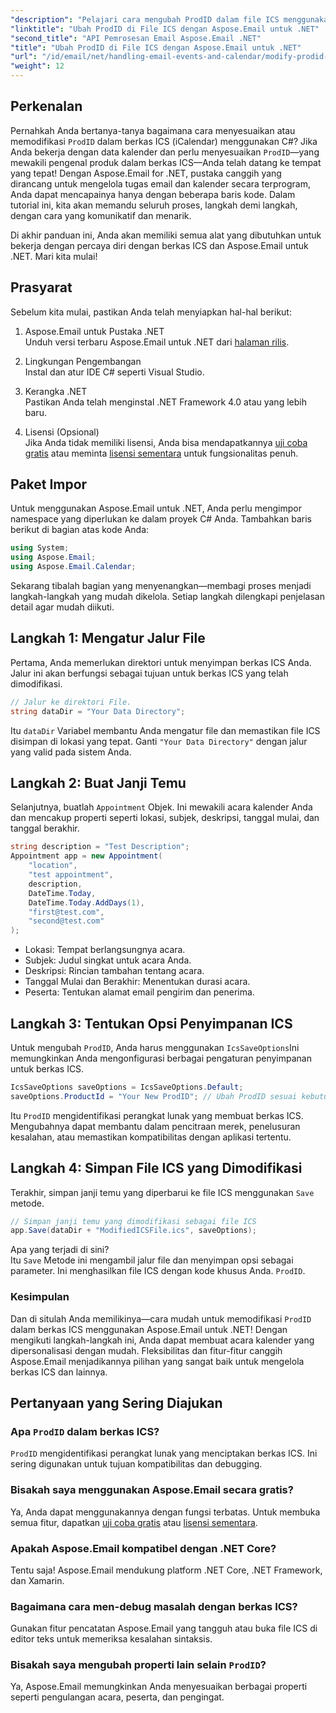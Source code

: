 ```yaml
---
"description": "Pelajari cara mengubah ProdID dalam file ICS menggunakan Aspose.Email untuk .NET. Tutorial langkah demi langkah dengan kode, tips, dan FAQ untuk manajemen kalender yang lancar."
"linktitle": "Ubah ProdID di File ICS dengan Aspose.Email untuk .NET"
"second_title": "API Pemrosesan Email Aspose.Email .NET"
"title": "Ubah ProdID di File ICS dengan Aspose.Email untuk .NET"
"url": "/id/email/net/handling-email-events-and-calendar/modify-prodid-in-ics-files/"
"weight": 12
---
```


## Perkenalan

Pernahkah Anda bertanya-tanya bagaimana cara menyesuaikan atau memodifikasi `ProdID` dalam berkas ICS (iCalendar) menggunakan C#? Jika Anda bekerja dengan data kalender dan perlu menyesuaikan `ProdID`—yang mewakili pengenal produk dalam berkas ICS—Anda telah datang ke tempat yang tepat! Dengan Aspose.Email for .NET, pustaka canggih yang dirancang untuk mengelola tugas email dan kalender secara terprogram, Anda dapat mencapainya hanya dengan beberapa baris kode. Dalam tutorial ini, kita akan memandu seluruh proses, langkah demi langkah, dengan cara yang komunikatif dan menarik.

Di akhir panduan ini, Anda akan memiliki semua alat yang dibutuhkan untuk bekerja dengan percaya diri dengan berkas ICS dan Aspose.Email untuk .NET. Mari kita mulai!

## Prasyarat

Sebelum kita mulai, pastikan Anda telah menyiapkan hal-hal berikut:

1. Aspose.Email untuk Pustaka .NET  
   Unduh versi terbaru Aspose.Email untuk .NET dari [halaman rilis](https://releases.aspose.com/email/net/).  

2. Lingkungan Pengembangan  
   Instal dan atur IDE C# seperti Visual Studio.

3. Kerangka .NET  
   Pastikan Anda telah menginstal .NET Framework 4.0 atau yang lebih baru.

4. Lisensi (Opsional)  
   Jika Anda tidak memiliki lisensi, Anda bisa mendapatkannya [uji coba gratis](https://releases.aspose.com/) atau meminta [lisensi sementara](https://purchase.aspose.com/temporary-license/) untuk fungsionalitas penuh.

## Paket Impor

Untuk menggunakan Aspose.Email untuk .NET, Anda perlu mengimpor namespace yang diperlukan ke dalam proyek C# Anda. Tambahkan baris berikut di bagian atas kode Anda:

```csharp
using System;
using Aspose.Email;
using Aspose.Email.Calendar;
```

Sekarang tibalah bagian yang menyenangkan—membagi proses menjadi langkah-langkah yang mudah dikelola. Setiap langkah dilengkapi penjelasan detail agar mudah diikuti.

## Langkah 1: Mengatur Jalur File

Pertama, Anda memerlukan direktori untuk menyimpan berkas ICS Anda. Jalur ini akan berfungsi sebagai tujuan untuk berkas ICS yang telah dimodifikasi.

```csharp
// Jalur ke direktori File.
string dataDir = "Your Data Directory";
```
 
Itu `dataDir` Variabel membantu Anda mengatur file dan memastikan file ICS disimpan di lokasi yang tepat. Ganti `"Your Data Directory"` dengan jalur yang valid pada sistem Anda.

## Langkah 2: Buat Janji Temu

Selanjutnya, buatlah `Appointment` Objek. Ini mewakili acara kalender Anda dan mencakup properti seperti lokasi, subjek, deskripsi, tanggal mulai, dan tanggal berakhir.

```csharp
string description = "Test Description";
Appointment app = new Appointment(
    "location", 
    "test appointment", 
    description, 
    DateTime.Today,
    DateTime.Today.AddDays(1), 
    "first@test.com", 
    "second@test.com"
);
```
 
- Lokasi: Tempat berlangsungnya acara.  
- Subjek: Judul singkat untuk acara Anda.  
- Deskripsi: Rincian tambahan tentang acara.  
- Tanggal Mulai dan Berakhir: Menentukan durasi acara.  
- Peserta: Tentukan alamat email pengirim dan penerima.

## Langkah 3: Tentukan Opsi Penyimpanan ICS

Untuk mengubah `ProdID`, Anda harus menggunakan `IcsSaveOptions`Ini memungkinkan Anda mengonfigurasi berbagai pengaturan penyimpanan untuk berkas ICS.

```csharp
IcsSaveOptions saveOptions = IcsSaveOptions.Default;
saveOptions.ProductId = "Your New ProdID"; // Ubah ProdID sesuai kebutuhan
```
 
Itu `ProdID` mengidentifikasi perangkat lunak yang membuat berkas ICS. Mengubahnya dapat membantu dalam pencitraan merek, penelusuran kesalahan, atau memastikan kompatibilitas dengan aplikasi tertentu.

## Langkah 4: Simpan File ICS yang Dimodifikasi

Terakhir, simpan janji temu yang diperbarui ke file ICS menggunakan `Save` metode.

```csharp
// Simpan janji temu yang dimodifikasi sebagai file ICS
app.Save(dataDir + "ModifiedICSFile.ics", saveOptions);
```

Apa yang terjadi di sini?  
Itu `Save` Metode ini mengambil jalur file dan menyimpan opsi sebagai parameter. Ini menghasilkan file ICS dengan kode khusus Anda. `ProdID`.

### Kesimpulan

Dan di situlah Anda memilikinya—cara mudah untuk memodifikasi `ProdID` dalam berkas ICS menggunakan Aspose.Email untuk .NET! Dengan mengikuti langkah-langkah ini, Anda dapat membuat acara kalender yang dipersonalisasi dengan mudah. Fleksibilitas dan fitur-fitur canggih Aspose.Email menjadikannya pilihan yang sangat baik untuk mengelola berkas ICS dan lainnya.

## Pertanyaan yang Sering Diajukan

### Apa `ProdID` dalam berkas ICS?  
`ProdID` mengidentifikasi perangkat lunak yang menciptakan berkas ICS. Ini sering digunakan untuk tujuan kompatibilitas dan debugging.

### Bisakah saya menggunakan Aspose.Email secara gratis?  
Ya, Anda dapat menggunakannya dengan fungsi terbatas. Untuk membuka semua fitur, dapatkan [uji coba gratis](https://releases.aspose.com/) atau [lisensi sementara](https://purchase.aspose.com/temporary-license/).

### Apakah Aspose.Email kompatibel dengan .NET Core?  
Tentu saja! Aspose.Email mendukung platform .NET Core, .NET Framework, dan Xamarin.

### Bagaimana cara men-debug masalah dengan berkas ICS?  
Gunakan fitur pencatatan Aspose.Email yang tangguh atau buka file ICS di editor teks untuk memeriksa kesalahan sintaksis.

### Bisakah saya mengubah properti lain selain `ProdID`?  
Ya, Aspose.Email memungkinkan Anda menyesuaikan berbagai properti seperti pengulangan acara, peserta, dan pengingat.